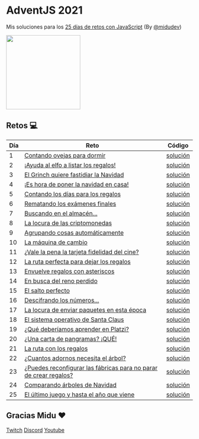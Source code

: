 # AdventJS 2021
Mis soluciones para los [25 días de retos con JavaScript](https://adventjs.dev/) (By [@midudev](https://twitter.com/midudev))


<img src="http://adventjs.dev/og-image.png" height="200" />

## Retos :computer:

| Día | Reto                                                                               | Código                       |
| --- | ---------------------------------------------------------------------------------- | ---------------------------- |
| 1   | [Contando ovejas para dormir](https://adventjs.dev/challenges/01)                  | [solución](./src/challenge01.js) |
| 2   | [¡Ayuda al elfo a listar los regalos!](https://adventjs.dev/challenges/02)         | [solución](./src/challenge02.js) |
| 3   | [El Grinch quiere fastidiar la Navidad](https://adventjs.dev/challenges/03)        | [solución](./src/challenge03.js) |
| 4   | [¡Es hora de poner la navidad en casa!](https://adventjs.dev/challenges/04)        | [solución](./src/challenge04.js) |
| 5   | [Contando los días para los regalos](https://adventjs.dev/challenges/05)           | [solución](./src/challenge05.js) |
| 6   | [Rematando los exámenes finales](https://adventjs.dev/challenges/06)               | [solución](./src/challenge06.js) |
| 7   | [Buscando en el almacén...](https://adventjs.dev/challenges/07)                    | [solución](./src/challenge07.js) |
| 8   | [La locura de las criptomonedas](https://adventjs.dev/challenges/08)               | [solución](./src/challenge08.js) |
| 9   | [Agrupando cosas automáticamente](https://adventjs.dev/challenges/09)              | [solución](./src/challenge09.js) |
| 10  | [La máquina de cambio](https://adventjs.dev/challenges/10)                         | [solución](./src/challenge10.js) |
| 11  | [¿Vale la pena la tarjeta fidelidad del cine?](https://adventjs.dev/challenges/11) | [solución](./src/challenge11.js) |
| 12  | [La ruta perfecta para dejar los regalos](https://adventjs.dev/challenges/12)      | [solución](./src/challenge12.js) |
| 13  | [Envuelve regalos con asteriscos](https://adventjs.dev/challenges/13)              | [solución](./src/challenge13.js) |
| 14  | [En busca del reno perdido](https://adventjs.dev/challenges/14)                    | [solución](./src/challenge14.js) |
| 15  | [El salto perfecto](https://adventjs.dev/challenges/15)                            | [solución](./src/challenge15.js) |
| 16  | [Descifrando los números...](https://adventjs.dev/challenges/16)                   | [solución](./src/challenge16.js) |
| 17  | [La locura de enviar paquetes en esta época](https://adventjs.dev/challenges/17)   | [solución](./src/challenge17.js) |
| 18  | [El sistema operativo de Santa Claus](https://adventjs.dev/challenges/18)          | [solución](./src/challenge18.js) |
| 19  | [¿Qué deberíamos aprender en Platzi?](https://adventjs.dev/challenges/19)          | [solución](./src/challenge19.js) |
| 20  | [¿Una carta de pangramas? ¡QUÉ!](https://adventjs.dev/challenges/20)               | [solución](./src/challenge20.js) |
| 21  | [La ruta con los regalos](https://adventjs.dev/challenges/21)                      | [solución](./src/challenge21.js) |
| 22  | [¿Cuantos adornos necesita el árbol?](https://adventjs.dev/challenges/22)          | [solución](./src/challenge22.js) |
| 23  | [¿Puedes reconfigurar las fábricas para no parar de crear regalos?](https://adventjs.dev/challenges/23)                    | [solución](./src/challenge23.js) |
| 24  | [Comparando árboles de Navidad](https://adventjs.dev/challenges/24)                | [solución](./src/challenge24.js) |
| 25  | [El último juego y hasta el año que viene](https://adventjs.dev/challenges/25)     | [solución](./src/challenge25.js) |


## Gracias Midu :heart:

[Twitch](https://twitch.tv/midudev) [Discord](https://discord.gg/midudev) [Youtube](https://youtube.com/midudev)
